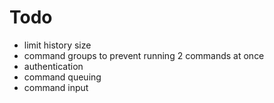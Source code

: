 # Todo

- limit history size
- command groups to prevent running 2 commands at once
- authentication
- command queuing
- command input
